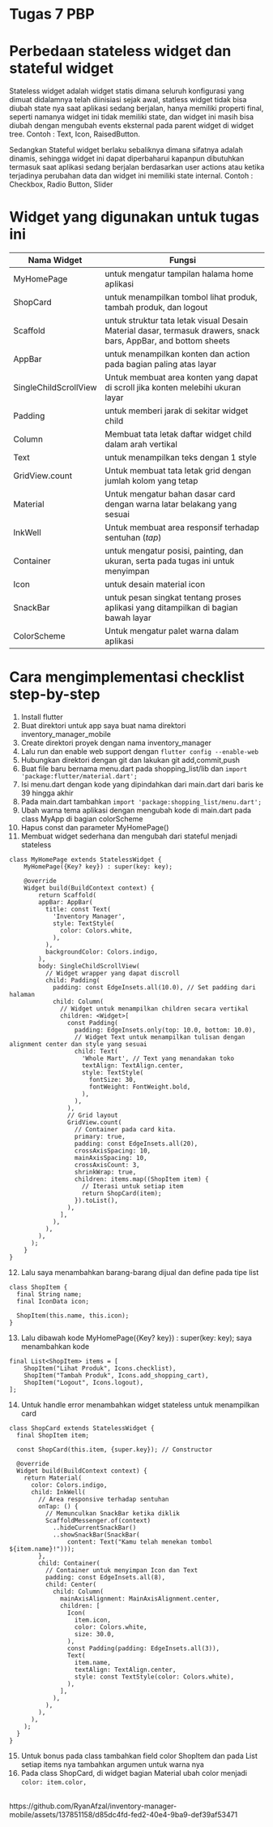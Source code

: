 # Tugas 7 PBP

# Perbedaan stateless widget dan stateful widget

Stateless widget adalah widget statis dimana seluruh konfigurasi yang dimuat didalamnya telah diinisiasi sejak awal, statless widget tidak bisa diubah state nya saat aplikasi sedang berjalan, hanya memiliki properti final, seperti namanya widget ini tidak memiliki state, dan widget ini masih bisa diubah dengan mengubah events eksternal pada parent widget di widget tree.
Contoh : Text, Icon, RaisedButton.

Sedangkan Stateful widget berlaku sebaliknya dimana sifatnya adalah dinamis, sehingga widget ini dapat diperbaharui kapanpun dibutuhkan termasuk saat aplikasi sedang berjalan berdasarkan user actions atau ketika terjadinya perubahan data dan widget ini memiliki state internal.
Contoh : Checkbox, Radio Button, Slider

# Widget yang digunakan untuk tugas ini
| Nama Widget | Fungsi |
| --- | --- |
|MyHomePage|untuk mengatur tampilan halama home aplikasi|
|ShopCard|untuk menampilkan tombol lihat produk, tambah produk, dan logout|
|Scaffold|untuk struktur tata letak visual Desain Material dasar, termasuk drawers, snack bars, AppBar, and bottom sheets|
|AppBar|untuk menampilkan konten dan action pada bagian paling atas layar|
|SingleChildScrollView| Untuk membuat area konten yang dapat di scroll jika konten melebihi ukuran layar|
|Padding|untuk memberi jarak di sekitar widget child|
|Column|Membuat tata letak daftar widget child dalam arah vertikal|
|Text|untuk menampilkan teks dengan 1 style|
|GridView.count|Untuk membuat tata letak grid dengan jumlah kolom yang tetap|
|Material|Untuk mengatur bahan dasar card dengan warna latar belakang yang sesuai|
|InkWell|Untuk membuat area responsif terhadap sentuhan (*tap*)|
|Container|untuk mengatur posisi, painting, dan ukuran, serta pada tugas ini untuk menyimpan|
|Icon|untuk desain material icon|
|SnackBar|untuk pesan singkat tentang proses aplikasi yang ditampilkan di bagian bawah layar|
|ColorScheme|Untuk mengatur palet warna dalam aplikasi|

# Cara mengimplementasi checklist step-by-step
1. Install flutter
2. Buat direktori untuk app saya buat nama direktori inventory_manager_mobile
3. Create direktori proyek dengan nama inventory_manager
4. Lalu run dan enable web support dengan ```flutter config --enable-web```
5. Hubungkan direktori dengan git dan lakukan git add,commit,push
6. Buat file baru bernama menu.dart pada shopping_list/lib dan ```import 'package:flutter/material.dart';```
7. Isi menu.dart dengan kode yang dipindahkan dari main.dart dari baris ke 39 hingga akhir
8. Pada main.dart tambahkan ```import 'package:shopping_list/menu.dart';```
9. Ubah warna tema aplikasi dengan mengubah kode di main.dart pada class MyApp di bagian colorScheme
10. Hapus const dan parameter MyHomePage()
11. Membuat widget sederhana dan mengubah dari stateful menjadi stateless 
```
class MyHomePage extends StatelessWidget {
    MyHomePage({Key? key}) : super(key: key);

    @override
    Widget build(BuildContext context) {
        return Scaffold(
        appBar: AppBar(
          title: const Text(
            'Inventory Manager',
            style: TextStyle(
              color: Colors.white,
            ),
          ),
          backgroundColor: Colors.indigo,
        ),
        body: SingleChildScrollView(
          // Widget wrapper yang dapat discroll
          child: Padding(
            padding: const EdgeInsets.all(10.0), // Set padding dari halaman
            child: Column(
              // Widget untuk menampilkan children secara vertikal
              children: <Widget>[
                const Padding(
                  padding: EdgeInsets.only(top: 10.0, bottom: 10.0),
                  // Widget Text untuk menampilkan tulisan dengan alignment center dan style yang sesuai
                  child: Text(
                    'Whole Mart', // Text yang menandakan toko
                    textAlign: TextAlign.center,
                    style: TextStyle(
                      fontSize: 30,
                      fontWeight: FontWeight.bold,
                    ),
                  ),
                ),
                // Grid layout
                GridView.count(
                  // Container pada card kita.
                  primary: true,
                  padding: const EdgeInsets.all(20),
                  crossAxisSpacing: 10,
                  mainAxisSpacing: 10,
                  crossAxisCount: 3,
                  shrinkWrap: true,
                  children: items.map((ShopItem item) {
                    // Iterasi untuk setiap item
                    return ShopCard(item);
                  }).toList(),
                ),
              ],
            ),
          ),
        ),
      );
    }
}
```
12. Lalu saya menambahkan barang-barang dijual dan define pada tipe list
```
class ShopItem {
  final String name;
  final IconData icon;

  ShopItem(this.name, this.icon);
}
```

13. Lalu dibawah kode MyHomePage({Key? key}) : super(key: key); saya menambahkan kode 
```
final List<ShopItem> items = [
    ShopItem("Lihat Produk", Icons.checklist),
    ShopItem("Tambah Produk", Icons.add_shopping_cart),
    ShopItem("Logout", Icons.logout),
];
```

14. Untuk handle error menambahkan widget stateless untuk menampilkan card
```
class ShopCard extends StatelessWidget {
  final ShopItem item;

  const ShopCard(this.item, {super.key}); // Constructor

  @override
  Widget build(BuildContext context) {
    return Material(
      color: Colors.indigo,
      child: InkWell(
        // Area responsive terhadap sentuhan
        onTap: () {
          // Memunculkan SnackBar ketika diklik
          ScaffoldMessenger.of(context)
            ..hideCurrentSnackBar()
            ..showSnackBar(SnackBar(
                content: Text("Kamu telah menekan tombol ${item.name}!")));
        },
        child: Container(
          // Container untuk menyimpan Icon dan Text
          padding: const EdgeInsets.all(8),
          child: Center(
            child: Column(
              mainAxisAlignment: MainAxisAlignment.center,
              children: [
                Icon(
                  item.icon,
                  color: Colors.white,
                  size: 30.0,
                ),
                const Padding(padding: EdgeInsets.all(3)),
                Text(
                  item.name,
                  textAlign: TextAlign.center,
                  style: const TextStyle(color: Colors.white),
                ),
              ],
            ),
          ),
        ),
      ),
    );
  }
}
```

15. Untuk bonus pada class tambahkan field color ShopItem dan pada List<ShopItem> setiap items nya tambahkan argumen untuk warna nya
16. Pada class ShopCard, di widget bagian Material ubah color menjadi ```color: item.color,```
<br>
https://github.com/RyanAfzal/inventory-manager-mobile/assets/137851158/d85dc4fd-fed2-40e4-9ba9-def39af53471
